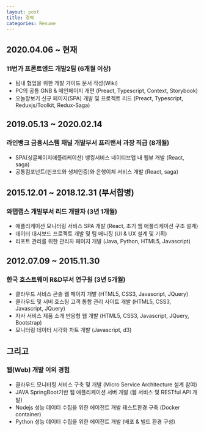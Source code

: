 ```yaml
---
layout: post
title: 경력
categories: Resume
---
```


## 2020.04.06 ~ 현재

### 11번가 프론트엔드 개발2팀 (6개월 이상)

- 팀내 협업을 위한 개발 가이드 문서 작성(Wiki)
- PC의 공통 GNB & 메인페이지 개편 (Preact, Typescript, Context, Storybook)
- 오늘장보기 신규 페이지(SPA) 개발 및 프로젝트 리드 (Preact, Typescript, Reduxjs/Toolkit, Redux-Saga)

## 2019.05.13 ~ 2020.02.14

### 라인뱅크 금융시스템 채널 개발부서 프리랜서 과장 직급 (8개월)

- SPA(싱글페이지애플리케이션) 뱅킹서비스 네이티브앱 내 웹뷰 개발 (React, saga)
- 공통컴포넌트(핀코드와 생체인증)와 은행이체 서비스 개발 (React, saga)

## 2015.12.01 ~ 2018.12.31 (부서합병)

### 와탭랩스 개발부서 리드 개발자 (3년 1개월)

- 애플리케이션 모니터링 서비스 SPA 개발 (React, 초기 웹 애플리케이션 구조 설계)
- 데이터 대시보드 프로젝트 개발 및 팀 매니징 (UI & UX 설계 및 기획)
- 리포트 관리를 위한 관리자 페이지 개발 (Java, Python, HTML5, Javascript)

## 2012.07.09 ~ 2015.11.30

### 한국 호스트웨이 R&D부서 연구원 (3년 5개월)

- 클라우드 서비스 콘솔 웹 페이지 개발 (HTML5, CSS3, Javascript, JQuery)
- 클라우드 및 서버 호스팅 고객 통합 관리 사이트 개발 (HTML5, CSS3, Javascript, JQuery)
- 자사 서비스 제품 소개 반응형 웹 개발 (HTML5, CSS3, Javascript, JQuery, Bootstrap)
- 모니터링 데이터 시각화 차트 개발 (Javascript, d3)

## 그리고

### 웹(Web) 개발 이외 경험

- 클라우드 모니터링 서비스 구축 및 개발 (Micro Service Architecture 설계 참여)
- JAVA SpringBoot기반 웹 애플리케이션 서버 개발 (웹 서비스 및 RESTful API 개발)
- Nodejs 성능 데이터 수집을 위한 에이전트 개발 테스트환경 구축 (Docker container)
- Python 성능 데이터 수집을 위한 에이전트 개발 (배포 & 빌드 환경 구성)
